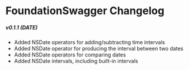 FoundationSwagger Changelog
===========================


##### v0.1.1 (__DATE__)
 - Added NSDate operators for adding/subtracting time intervals
 - Added NSDate operator for producing the interval between two dates
 - Added NSDate operators for comparing dates
 - Added NSDate intervals, including built-in intervals
